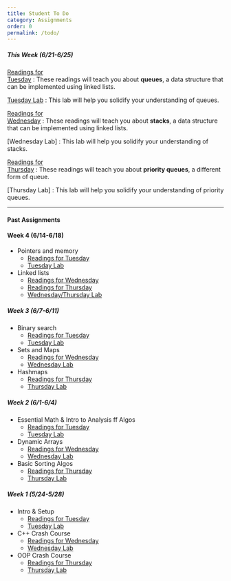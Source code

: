 ```yaml
---
title: Student To Do
category: Assignments
order: 0
permalink: /todo/
---
```


##### This Week (6/21-6/25)
[Readings for<br>Tuesday](/sm21/wk5#tues)
: These readings will teach you about **queues**, a data structure that can be implemented using linked lists.

[Tuesday Lab](/sm21/lab12/)
: This lab will help you solidify your understanding of queues.

[Readings for<br>Wednesday](/sm21/wk5#weds)
: These readings will teach you about **stacks**, a data structure that can be implemented using linked lists.

[Wednesday Lab]
: This lab will help you solidify your understanding of stacks.

[Readings for<br>Thursday](/sm21/wk5#thurs)
: These readings will teach you about **priority queues**, a different form of queue.

[Thursday Lab]
: This lab will help you solidify your understanding of priority queues.

---

#### Past Assignments

#### Week 4 (6/14-6/18)
- Pointers and memory
	- [Readings for Tuesday](/sm21/wk4#tues)
	- [Tuesday Lab](/sm21/lab10)
- Linked lists
	- [Readings for Wednesday](/sm21/wk4#weds)
	- [Readings for Thursday](/sm21/wk4#thurs)
	- [Wednesday/Thursday Lab](/sm21/lab11)

##### Week 3 (6/7-6/11)
- Binary search
	- [Readings for Tuesday](/sm21/wk3#tues)  
	- [Tuesday Lab](/sm21/lab07)  
- Sets and Maps
	- [Readings for Wednesday](/sm21/wk3#weds)  
	- [Wednesday Lab](/sm21/lab08)  
- Hashmaps
	- [Readings for Thursday](/sm21/wk3#thurs)  
	- [Thursday Lab](/sm21/lab09)  

##### Week 2 (6/1-6/4)
- Essential Math & Intro to Analysis ff Algos
	- [Readings for Tuesday](/sm21/wk2#tues)
	- [Tuesday Lab](/sm21/lab04)
- Dynamic Arrays
	- [Readings for Wednesday](/sm21/wk2#weds)
	- [Wednesday Lab](/sm21/lab05)
- Basic Sorting Algos
	- [Readings for Thursday](/sm21/wk2#thurs)
	- [Thursday Lab](/sm21/lab06)

##### Week 1 (5/24-5/28)
- Intro & Setup
	- [Readings for Tuesday](/sm21/wk1#tues)
	- [Tuesday Lab](/sm21/lab01)
- C++ Crash Course
	- [Readings for Wednesday](/sm21/wk1#weds)
	- [Wednesday Lab](/sm21/lab02)
- OOP Crash Course
	- [Readings for Thursday](/sm21/wk1#thurs)
	- [Thursday Lab](/sm21/lab03)